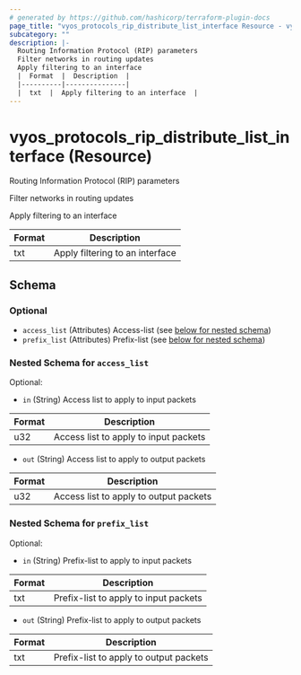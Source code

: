 ```yaml
---
# generated by https://github.com/hashicorp/terraform-plugin-docs
page_title: "vyos_protocols_rip_distribute_list_interface Resource - vyos"
subcategory: ""
description: |-
  Routing Information Protocol (RIP) parameters
  Filter networks in routing updates
  Apply filtering to an interface
  |  Format  |  Description  |
  |----------|---------------|
  |  txt  |  Apply filtering to an interface  |
---
```


# vyos_protocols_rip_distribute_list_interface (Resource)

Routing Information Protocol (RIP) parameters

Filter networks in routing updates

Apply filtering to an interface

|  Format  |  Description  |
|----------|---------------|
|  txt  |  Apply filtering to an interface  |



<!-- schema generated by tfplugindocs -->
## Schema

### Optional

- `access_list` (Attributes) Access-list (see [below for nested schema](#nestedatt--access_list))
- `prefix_list` (Attributes) Prefix-list (see [below for nested schema](#nestedatt--prefix_list))

<a id="nestedatt--access_list"></a>
### Nested Schema for `access_list`

Optional:

- `in` (String) Access list to apply to input packets

|  Format  |  Description  |
|----------|---------------|
|  u32  |  Access list to apply to input packets  |
- `out` (String) Access list to apply to output packets

|  Format  |  Description  |
|----------|---------------|
|  u32  |  Access list to apply to output packets  |


<a id="nestedatt--prefix_list"></a>
### Nested Schema for `prefix_list`

Optional:

- `in` (String) Prefix-list to apply to input packets

|  Format  |  Description  |
|----------|---------------|
|  txt  |  Prefix-list to apply to input packets  |
- `out` (String) Prefix-list to apply to output packets

|  Format  |  Description  |
|----------|---------------|
|  txt  |  Prefix-list to apply to output packets  |
